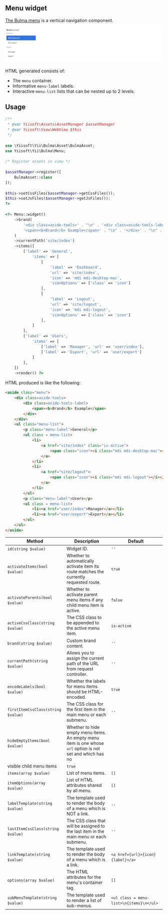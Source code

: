 ## Menu widget

[The Bulma menu](https://bulma.io/documentation/components/menu/) is a vertical navigation component.

<p align="center">
    <img src="images/menu.png">
</p>

HTML generated consists of:
- The `menu` container.
- Informative `menu-label` labels.
- Interactive `menu-list` lists that can be nested up to 2 levels.

## Usage

```php
/**
 * @var Yiisoft\Assets\AssetManager $assetManager
 * @var Yiisoft\View\WebView $this
 */

use \Yiisoft\Yii\Bulma\Asset\BulmaAsset;
use Yiisoft\Yii\Bulma\Menu;

/* Register assets in view */

$assetManager->register([
    BulmaAsset::class
]);

$this->setCssFiles($assetManager->getCssFiles());
$this->setJsFiles($assetManager->getJsFiles());
?>

<?= Menu::widget()
    ->brand(
        '<div class=aside-tools>' . "\n" . '<div class=aside-tools-label>' . "\n" .
        '<span><b>Brand</b> Example</span>' . "\n" . '</div>' . "\n" . '</div>'
    )
    ->currentPath('site/index')
    ->items([
        ['label' => 'General',
            'items' => [
                [
                    'label' => 'Dashboard',
                    'url' => 'site/index',
                    'icon' => 'mdi mdi-desktop-mac',
                    'iconOptions' => ['class' => 'icon']
                ],
                [
                    'label' => 'Logout',
                    'url' => 'site/logout',
                    'icon' => 'mdi mdi-logout',
                    'iconOptions' => ['class' => 'icon']
                ],
            ]
        ],
        ['label' => 'Users',
            'items' => [
                ['label' => 'Manager', 'url' => 'user/index'],
                ['label' => 'Export', 'url' => 'user/export']
            ]
        ],
    ])
    ->render() ?>
```

HTML produced is like the following:

```html
<aside class="menu">
    <div class=aside-tools>
        <div class=aside-tools-label>
            <span><b>Brand</b> Example</span>
        </div>
    </div>
    <ul class="menu-list">
        <p class="menu-label">General</p>
        <ul class = menu-list>
            <li>
                <a href="site/index" class="is-active">
                    <span class="icon"><i class="mdi mdi-desktop-mac"></i></span>Dashboard
                </a>
            </li>
            <li>
                <a href="site/logout">
                    <span class="icon"><i class="mdi mdi-logout"></i></span>Logout
                </a>
            </li>
        </ul>
        <p class="menu-label">Users</p>
        <ul class = menu-list>
            <li><a href="user/index">Manager</a></li>
            <li><a href="user/export">Export</a></li>
        </ul>
    </ul>
</aside>
```

Method                            | Description                                  | Default
----------------------------------|----------------------------------------------|---------
`id(string $value)`               | Widget ID.                                   | `''`
`activateItems(bool $value)`      | Whether to automatically activate item its route matches the currently requested route. | `true`
`activateParents(bool $value)`    | Whether to activate parent menu items if any child menu item is active. | `false`
`activeCssClass(string $value)`   | The CSS class to be appended to the active menu item. | `is-active`
`brand(string $value)`            | Custom brand content. | `''`
`currentPath(string $value)`      | Allows you to assign the current path of the URL from request controller. | `''`
`encodeLabels(bool $value)`       | Whether the labels for menu items should be HTML-encoded. | `true`
`firstItemCssClass(string $value)`| The CSS class for the first item in the main menu or each submenu. | `''`
`hideEmptyItems(bool $value)`     | Whether to hide empty menu items. An empty menu item is one whose `url` option is not set and which has no
visible child menu items | `true`
`items(array $value)`             | List of menu items. | `[]`
`itemOptions(array $value)`       | List of HTML attributes shared by all menu. | `[]`
`labelTemplate(string $value)`    | The template used to render the body of a menu which is NOT a link. | `''`
`lastItemCssClass(string $value)` | The CSS class that will be assigned to the last item in the main menu or each submenu. | `''`
`linkTemplate(string $value)`     | The template used to render the body of a menu which is a link. | `<a href={url}>{icon}{label}</a>`
`options(array $value)`           | The HTML attributes for the menu's container tag. | `[]`
`subMenuTemplate(string $value)`  | The template used to render a list of sub-menus. | `<ul class = menu-list>\n{items}\n</ul>`

